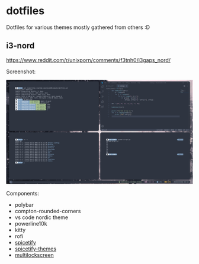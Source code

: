 # dotfiles

Dotfiles for various themes mostly gathered from others :D

## i3-nord

https://www.reddit.com/r/unixporn/comments/f3tnh0/i3gaps_nord/

Screenshot:

![screenshot](/i3-nord/i3-nord.png)

Components:

- polybar
- compton-rounded-corners
- vs code nordic theme
- powerline10k
- kitty
- rofi
- [spicetify](https://github.com/khanhas/spicetify-cli)
- [spicetify-themes](https://github.com/morpheusthewhite/spicetify-themes)
- [multilockscreen](https://github.com/jeffmhubbard/multilockscreen)
